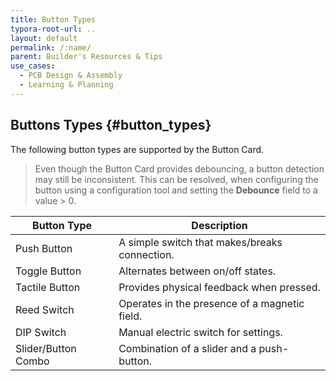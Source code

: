 ```yaml
---
title: Button Types
typora-root-url: ..
layout: default
permalink: /:name/
parent: Builder's Resources & Tips
use_cases:
  - PCB Design & Assembly
  - Learning & Planning
---
```

## Buttons Types {#button_types}

The following button types are supported by the Button Card.  

> Even though the Button Card provides debouncing, a button detection may still be inconsistent.  This can be resolved, when configuring the button using a configuration tool and setting the **Debounce** field to a value > 0.

| Button Type         | Description                                   |
| ------------------- | --------------------------------------------- |
| Push Button         | A simple switch that makes/breaks connection. |
| Toggle Button       | Alternates between on/off states.             |
| Tactile Button      | Provides physical feedback when pressed.      |
| Reed Switch         | Operates in the presence of a magnetic field. |
| DIP Switch          | Manual electric switch for settings.          |
| Slider/Button Combo | Combination of a slider and a push-button.    |